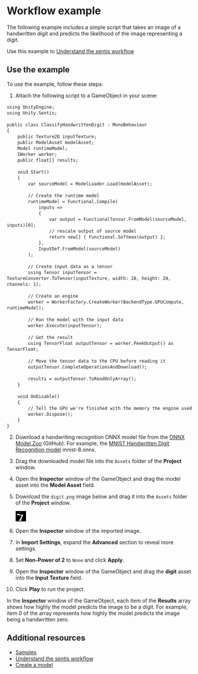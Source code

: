 # Workflow example

The following example includes a simple script that takes an image of a handwritten digit and predicts the likelihood of the image representing a digit. 

Use this example to [Understand the sentis workflow](understand-sentis-workflow.md)

## Use the example

To use the example, follow these steps:

1. Attach the following script to a GameObject in your scene:

```
using UnityEngine;
using Unity.Sentis;

public class ClassifyHandwrittenDigit : MonoBehaviour
{
    public Texture2D inputTexture;
    public ModelAsset modelAsset;
    Model runtimeModel;
    IWorker worker;
    public float[] results;

    void Start()
    {
        var sourceModel = ModelLoader.Load(modelAsset);

        // Create the runtime model
        runtimeModel = Functional.Compile(
            inputs =>
            {
                var output = FunctionalTensor.FromModel(sourceModel, inputs)[0];
                // rescale output of source model
                return new[] { Functional.Softmax(output) };
            },
            InputDef.FromModel(sourceModel)
        );

        // Create input data as a tensor
        using Tensor inputTensor = TextureConverter.ToTensor(inputTexture, width: 28, height: 28, channels: 1);

        // Create an engine
        worker = WorkerFactory.CreateWorker(BackendType.GPUCompute, runtimeModel);

        // Run the model with the input data
        worker.Execute(inputTensor);

        // Get the result
        using TensorFloat outputTensor = worker.PeekOutput() as TensorFloat;

        // Move the tensor data to the CPU before reading it
        outputTensor.CompleteOperationsAndDownload();

        results = outputTensor.ToReadOnlyArray();
    }

    void OnDisable()
    {
        // Tell the GPU we're finished with the memory the engine used
        worker.Dispose();
    }
}
```

2. Download a handwriting recognition ONNX model file from the [ONNX Model Zoo](https://github.com/onnx/models) (GitHub). For example, the [MNIST Handwritten Digit Recognition model](https://github.com/onnx/models/tree/main/validated/vision/classification/mnist) mnist-8.onnx.
3. Drag the downloaded model file into the `Assets` folder of the **Project** window.
4. Open the **Inspector** window of the GameObject and drag the model asset into the **Model Asset** field.
5. Download the `digit.png` image below and drag it into the `Assets` folder of the **Project** window.
   
   ![A handwritten number 7](images/digit.png)

6. Open the **Inspector** window of the imported image. 
7. In **Import Settings**, expand the **Advanced** section to reveal more settings.
8. Set **Non-Power of 2** to `None` and click **Apply**.
9. Open the **Inspector** window of the GameObject and drag the **digit** asset into the **Input Texture** field.
10. Click **Play** to run the project. 

In the **Inspector** window of the GameObject, each item of the **Results** array shows how highly the model predicts the image to be a digit. For example, item 0 of the array represents how highly the model predicts the image being a handwritten zero.

## Additional resources
- [Samples](package-samples.md)
- [Understand the sentis workflow](understand-sentis-workflow.md)
- [Create a model](create-a-model.md)
  
